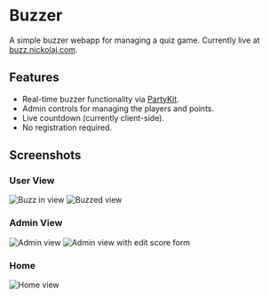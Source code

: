 # Buzzer

A simple buzzer webapp for managing a quiz game. Currently live at [buzz.nickolaj.com](https://buzz.nickolaj.com).

## Features

- Real-time buzzer functionality via [PartyKit](https://www.partykit.io/).
- Admin controls for managing the players and points.
- Live countdown (currently client-side).
- No registration required.

## Screenshots

### User View

![Buzz in view](/docs/buzz.png)
![Buzzed view](/docs/buzzed.png)

### Admin View

![Admin view](/docs/admin.png)
![Admin view with edit score form](/docs/admin-edit.png)

### Home

![Home view](/docs/home.png)
